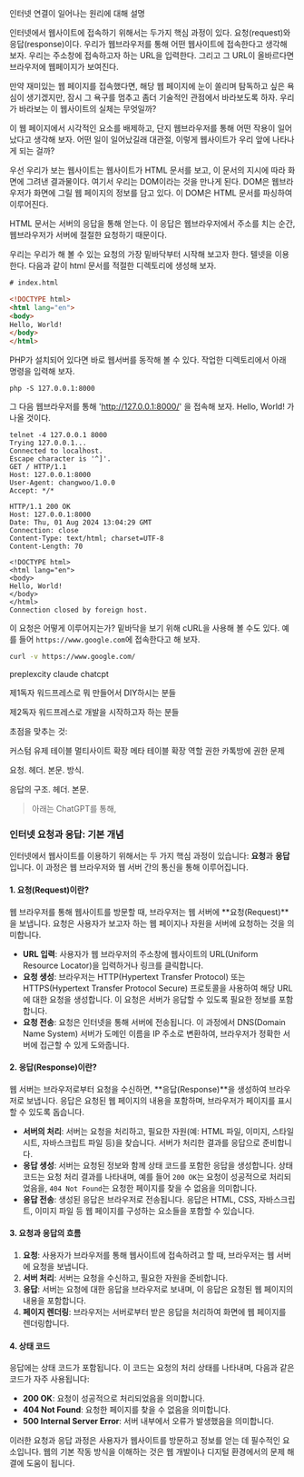 인터넷 연결이 일어나는 원리에 대해 설명

인터넷에서 웹사이트에 접속하기 위해서는 두가지 핵심 과정이 있다. 요청(request)와 응답(response)이다. 우리가 웹브라우저를 통해 어떤 웹사이트에 접속한다고 생각해 보자. 우리는 주소창에 접속하고자 하는 URL을 입력한다. 그리고 그 URL이 올바르다면 브라우저에 웹페이지가 보여진다.

만약 재미있는 웹 페이지를 접속했다면, 해당 웹 페이지에 눈이 쏠리며 탐독하고 싶은 욕심이 생기겠지만, 잠시 그 욕구를 멈추고 좀더 기술적인 관점에서 바라보도록 하자. 우리가 바라보는 이 웹사이트의 실체는 무엇일까?

이 웹 페이지에서 시각적인 요소를 배제하고, 단지 웹브라우저를 통해 어떤 작용이 일어났다고 생각해 보자. 어떤 일이 일어났길래 대관절, 이렇게 웹사이트가 우리 앞에 나타나게 되는 걸까?

우선 우리가 보는 웹사이트는 웹사이트가 HTML 문서를 보고, 이 문서의 지시에 따라 화면에 그려낸 결과물이다. 여기서 우리는 DOM이라는 것을 만나게 된다. DOM은 웹브라우저가 화면에 그릴 웹 페이지의 정보를 담고 있다. 이 DOM은 HTML 문서를 파싱하여 이루어진다.

HTML 문서는 서버의 응답을 통해 얻는다. 이 응답은 웹브라우저에서 주소를 치는 순간, 웹브라우저가 서버에 절절한 요청하기 때문이다.

우리는 우리가 해 볼 수 있는 요청의 가장 밑바닥부터 시작해 보고자 한다. 텔넷을 이용한다.
다음과 같이 html 문서를 적절한 디렉토리에 생성해 보자.

```html
# index.html

<!DOCTYPE html>
<html lang="en">
<body>
Hello, World!
</body>
</html>
```

 PHP가 설치되어 있다면 바로 웹서버를 동작해 볼 수 있다. 작업한 디렉토리에서 아래 명령을 입력해 보자.
 
```shell
php -S 127.0.0.1:8000
```

그 다음 웹브라우저를 통해 'http://127.0.0.1:8000/' 을 접속해 보자. Hello, World! 가 나올 것이다.

```
telnet -4 127.0.0.1 8000
Trying 127.0.0.1...
Connected to localhost.
Escape character is '^]'.
GET / HTTP/1.1
Host: 127.0.0.1:8000
User-Agent: changwoo/1.0.0
Accept: */*

HTTP/1.1 200 OK
Host: 127.0.0.1:8000
Date: Thu, 01 Aug 2024 13:04:29 GMT
Connection: close
Content-Type: text/html; charset=UTF-8
Content-Length: 70

<!DOCTYPE html>
<html lang="en">
<body>
Hello, World!
</body>
</html>
Connection closed by foreign host.
```

이 요청은 어떻게 이루어지는가? 밑바닥을 보기 위해  cURL을 사용해 볼 수도 있다.
예를 들어 `https://www.google.com`에 접속한다고 해 보자. 

```bash
curl -v https://www.google.com/
```

preplexcity
claude
chatcpt

제1독자
워드프레스로 뭐 만들어서 DIY하시는 분들

제2독자
워드프레스로 개발을 시작하고자 하는 분들

초점을 맞추는 것: 

커스텀 유제 테이블
멀티사이트 확장
메타 테이블 확장
역할 권한
	카톡방에 권한 문제	

요청.
헤더.
본문.
방식.

응답의 구조.
헤더.
본문.

> 아래는 ChatGPT를 통해,
### 인터넷 요청과 응답: 기본 개념

인터넷에서 웹사이트를 이용하기 위해서는 두 가지 핵심 과정이 있습니다: **요청**과 **응답**입니다. 이 과정은 웹 브라우저와 웹 서버 간의 통신을 통해 이루어집니다.
#### 1. 요청(Request)이란?

웹 브라우저를 통해 웹사이트를 방문할 때, 브라우저는 웹 서버에 **요청(Request)**을 보냅니다. 요청은 사용자가 보고자 하는 웹 페이지나 자원을 서버에 요청하는 것을 의미합니다.

- **URL 입력**: 사용자가 웹 브라우저의 주소창에 웹사이트의 URL(Uniform Resource Locator)을 입력하거나 링크를 클릭합니다.
- **요청 생성**: 브라우저는 HTTP(Hypertext Transfer Protocol) 또는 HTTPS(Hypertext Transfer Protocol Secure) 프로토콜을 사용하여 해당 URL에 대한 요청을 생성합니다. 이 요청은 서버가 응답할 수 있도록 필요한 정보를 포함합니다.
- **요청 전송**: 요청은 인터넷을 통해 서버에 전송됩니다. 이 과정에서 DNS(Domain Name System) 서버가 도메인 이름을 IP 주소로 변환하여, 브라우저가 정확한 서버에 접근할 수 있게 도와줍니다.

#### 2. 응답(Response)이란?

웹 서버는 브라우저로부터 요청을 수신하면, **응답(Response)**을 생성하여 브라우저로 보냅니다. 응답은 요청된 웹 페이지의 내용을 포함하며, 브라우저가 페이지를 표시할 수 있도록 돕습니다.

- **서버의 처리**: 서버는 요청을 처리하고, 필요한 자원(예: HTML 파일, 이미지, 스타일 시트, 자바스크립트 파일 등)을 찾습니다. 서버가 처리한 결과를 응답으로 준비합니다.
- **응답 생성**: 서버는 요청된 정보와 함께 상태 코드를 포함한 응답을 생성합니다. 상태 코드는 요청 처리 결과를 나타내며, 예를 들어 `200 OK`는 요청이 성공적으로 처리되었음을, `404 Not Found`는 요청한 페이지를 찾을 수 없음을 의미합니다.
- **응답 전송**: 생성된 응답은 브라우저로 전송됩니다. 응답은 HTML, CSS, 자바스크립트, 이미지 파일 등 웹 페이지를 구성하는 요소들을 포함할 수 있습니다.

#### 3. 요청과 응답의 흐름

1. **요청**: 사용자가 브라우저를 통해 웹사이트에 접속하려고 할 때, 브라우저는 웹 서버에 요청을 보냅니다.
2. **서버 처리**: 서버는 요청을 수신하고, 필요한 자원을 준비합니다.
3. **응답**: 서버는 요청에 대한 응답을 브라우저로 보내며, 이 응답은 요청된 웹 페이지의 내용을 포함합니다.
4. **페이지 렌더링**: 브라우저는 서버로부터 받은 응답을 처리하여 화면에 웹 페이지를 렌더링합니다.

#### 4. 상태 코드

응답에는 상태 코드가 포함됩니다. 이 코드는 요청의 처리 상태를 나타내며, 다음과 같은 코드가 자주 사용됩니다:

- **200 OK**: 요청이 성공적으로 처리되었음을 의미합니다.
- **404 Not Found**: 요청한 페이지를 찾을 수 없음을 의미합니다.
- **500 Internal Server Error**: 서버 내부에서 오류가 발생했음을 의미합니다.

이러한 요청과 응답 과정은 사용자가 웹사이트를 방문하고 정보를 얻는 데 필수적인 요소입니다. 웹의 기본 작동 방식을 이해하는 것은 웹 개발이나 디지털 환경에서의 문제 해결에 도움이 됩니다.